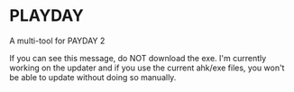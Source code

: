 # PLAYDAY
A multi-tool for PAYDAY 2

If you can see this message, do NOT download the exe. I'm currently working on the updater and if you use the current ahk/exe files, you won't be able to update without doing so manually.
